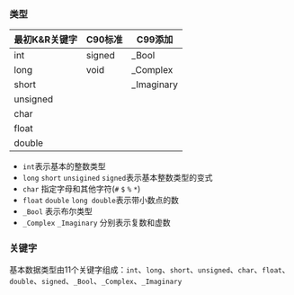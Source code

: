### 类型
最初K&R关键字|C90标准|C99添加
------|------|------|
int   |signed| _Bool
long  | void |_Complex
short |      |_Imaginary
unsigned|
char  |
float |
double|

- `int`表示基本的整数类型
- `long` `short` `unsigined` `signed`表示基本整数类型的变式
- `char` 指定字母和其他字符(`#` `$` `%` `*`)
- `float` `double` `long double`表示带小数点的数
- `_Bool` 表示布尔类型
- `_Complex` `_Imaginary` 分别表示复数和虚数

### 关键字
基本数据类型由11个关键字组成：`int`、`long`、`short`、`unsigned`、`char`、`float`、`double`、`signed`、`_Bool`、`_Complex`、`_Imaginary`